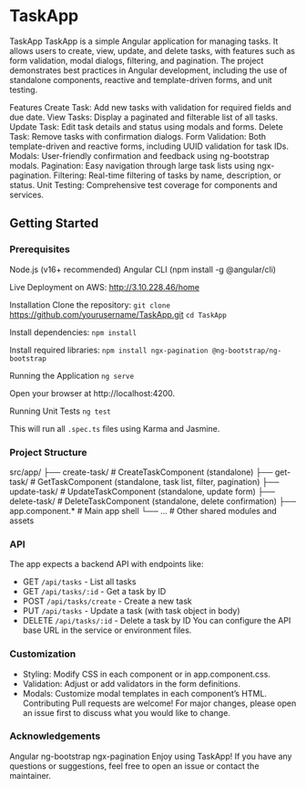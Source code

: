 # TaskApp

TaskApp
TaskApp is a simple Angular application for managing tasks. It allows users to create, view, update, and delete tasks, with features such as form validation, modal dialogs, filtering, and pagination. The project demonstrates best practices in Angular development, including the use of standalone components, reactive and template-driven forms, and unit testing.

Features
Create Task: Add new tasks with validation for required fields and due date.
View Tasks: Display a paginated and filterable list of all tasks.
Update Task: Edit task details and status using modals and forms.
Delete Task: Remove tasks with confirmation dialogs.
Form Validation: Both template-driven and reactive forms, including UUID validation for task IDs.
Modals: User-friendly confirmation and feedback using ng-bootstrap modals.
Pagination: Easy navigation through large task lists using ngx-pagination.
Filtering: Real-time filtering of tasks by name, description, or status.
Unit Testing: Comprehensive test coverage for components and services.
## Getting Started
### Prerequisites
Node.js (v16+ recommended)
Angular CLI (npm install -g @angular/cli)

Live Deployment on AWS:
http://3.10.228.46/home

Installation
Clone the repository:
```git clone``` https://github.com/yourusername/TaskApp.git
```cd TaskApp```

Install dependencies:
```npm install```

Install required libraries:
```npm install ngx-pagination @ng-bootstrap/ng-bootstrap```

Running the Application
```ng serve```

Open your browser at http://localhost:4200.

Running Unit Tests
```ng test```

This will run all ```.spec.ts``` files using Karma and Jasmine.

### Project Structure
src/app/
  ├── create-task/         # CreateTaskComponent (standalone)
  ├── get-task/            # GetTaskComponent (standalone, task list, filter, pagination)
  ├── update-task/         # UpdateTaskComponent (standalone, update form)
  ├── delete-task/         # DeleteTaskComponent (standalone, delete confirmation)
  ├── app.component.*      # Main app shell
  └── ...                  # Other shared modules and assets

### API
The app expects a backend API with endpoints like:

- GET ```/api/tasks``` - List all tasks
- GET ```/api/tasks/:id``` - Get a task by ID
- POST ```/api/tasks/create``` - Create a new task
- PUT ```/api/tasks``` - Update a task (with task object in body)
- DELETE ```/api/tasks/:id``` - Delete a task by ID
You can configure the API base URL in the service or environment files.

### Customization
- Styling: Modify CSS in each component or in app.component.css.
- Validation: Adjust or add validators in the form definitions.
- Modals: Customize modal templates in each component’s HTML.
Contributing
Pull requests are welcome! For major changes, please open an issue first to discuss what you would like to change.



### Acknowledgements
Angular
ng-bootstrap
ngx-pagination
Enjoy using TaskApp! If you have any questions or suggestions, feel free to open an issue or contact the maintainer.

